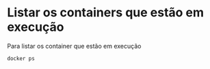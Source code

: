 # Listar os containers que estão em execução

Para listar os container que estão em execução

```bash
docker ps
```